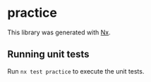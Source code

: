 # practice

This library was generated with [Nx](https://nx.dev).

## Running unit tests

Run `nx test practice` to execute the unit tests.
